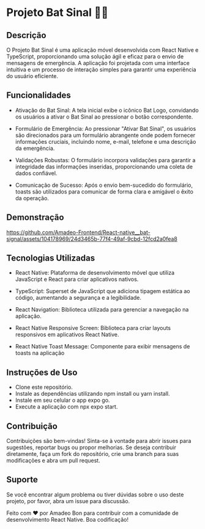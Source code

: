 # Projeto Bat Sinal 🦇🚨

## Descrição

O Projeto Bat Sinal é uma aplicação móvel desenvolvida com React Native e
TypeScript, proporcionando uma solução ágil e eficaz para o envio de mensagens
de emergência. A aplicação foi projetada com uma interface intuitiva e um
processo de interação simples para garantir uma experiência do usuário
eficiente.

## Funcionalidades

- Ativação do Bat Sinal: A tela inicial exibe o icônico Bat Logo, convidando os
  usuários a ativar o Bat Sinal ao pressionar o botão correspondente.

- Formulário de Emergência: Ao pressionar "Ativar Bat Sinal", os usuários são
  direcionados para um formulário abrangente onde podem fornecer informações
  cruciais, incluindo nome, e-mail, telefone e uma descrição da emergência.

- Validações Robustas: O formulário incorpora validações para garantir a
  integridade das informações inseridas, proporcionando uma coleta de dados
  confiável.

- Comunicação de Sucesso: Após o envio bem-sucedido do formulário, toasts são
  utilizados para comunicar de forma clara e amigável o êxito da operação.

## Demonstração



https://github.com/Amadeo-Frontend/React-native__bat-signal/assets/104178969/24d3465b-77f4-49af-9cbd-12fcd2a0fea8



## Tecnologias Utilizadas

- React Native: Plataforma de desenvolvimento móvel que utiliza JavaScript e
  React para criar aplicativos nativos.

- TypeScript: Superset de JavaScript que adiciona tipagem estática ao código,
  aumentando a segurança e a legibilidade.

- React Navigation: Biblioteca utilizada para gerenciar a navegação na
  aplicação.

- React Native Responsive Screen: Biblioteca para criar layouts responsivos em
  aplicativos React Native.

- React Native Toast Message: Componente para exibir mensagens de toasts na
  aplicação

## Instruções de Uso

- Clone este repositório.
- Instale as dependências utilizando npm install ou yarn
install.
- Instale em seu celular o app expo go.
- Execute a aplicação com npx expo start.

## Contribuição

Contribuições são bem-vindas! Sinta-se à vontade para abrir issues para
sugestões, reportar bugs ou propor melhorias. Se deseja contribuir diretamente,
faça um fork do repositório, crie uma branch para suas modificações e abra um
pull request.

## Suporte

Se você encontrar algum problema ou tiver dúvidas sobre o uso deste projeto, por
favor, abra um issue para discussão.

Feito com ❤️ por Amadeo Bon para contribuir com a comunidade de desenvolvimento
React Native. Boa codificação!
